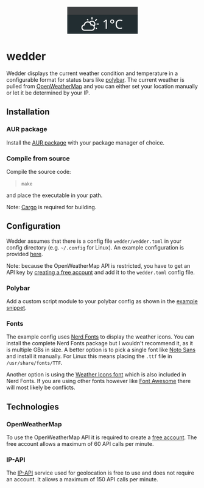 <p align="center">
    <img src="img/example.png"></img>
</p>

# wedder

Wedder displays the current weather condition and temperature in a configurable format for status bars like [polybar](https://github.com/jaagr/polybar).
The current weather is pulled from [OpenWeatherMap](https://openweathermap.org/) and you can either set your location manually or let it be determined by your IP.

## Installation

### AUR package

Install the [AUR package](https://aur.archlinux.org/packages/wedder-git/) with your package manager of choice.

### Compile from source

Compile the source code:

> `make`

and place the executable in your path.

Note: [Cargo](https://github.com/rust-lang/cargo/) is required for building.

## Configuration

Wedder assumes that there is a config file `wedder/wedder.toml` in your config directory (e.g. `~/.config` for Linux).
An example configuration is provided [here](exaple/wedder.toml).

Note: because the OpenWeatherMap API is restricted, you have to get an API key by [creating a free account](https://home.openweathermap.org/users/sign_up) and add it to the `wedder.toml` config file.

### Polybar

Add a custom script module to your polybar config as shown in the [example snippet](example/polybar).

### Fonts

The example config uses [Nerd Fonts](https://github.com/ryanoasis/nerd-fonts) to display the weather icons.
You can install the complete Nerd Fonts package but I wouldn't recommend it, as it is multiple GBs in size.
A better option is to pick a single font like [Noto Sans](https://github.com/ryanoasis/nerd-fonts/blob/master/patched-fonts/Noto/Sans/complete/Noto%20Sans%20Regular%20Nerd%20Font%20Complete.ttf) and install it manually.
For Linux this means placing the `.ttf` file in `/usr/share/fonts/TTF`.

Another option is using the [Weather Icons font](https://github.com/erikflowers/weather-icons) which is also included in Nerd Fonts.
If you are using other fonts however like [Font Awesome](https://github.com/FortAwesome/Font-Awesome) there will most likely be conflicts.

## Technologies

### OpenWeatherMap

To use the OpenWeatherMap API it is required to create a [free account](https://home.openweathermap.org/users/sign_up).
The free account allows a maximum of 60 API calls per minute.

### IP-API

The [IP-API](http://ip-api.com/) service used for geolocation is free to use and does not require an account.
It allows a maximum of 150 API calls per minute.
